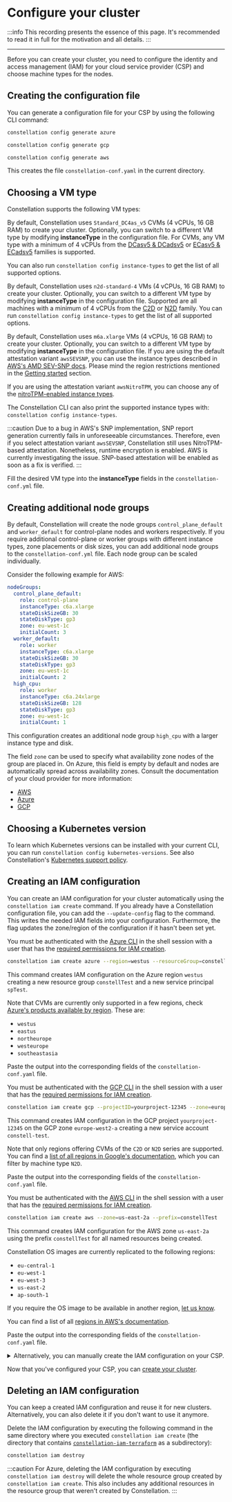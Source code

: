 # Configure your cluster

:::info
This recording presents the essence of this page. It's recommended to read it in full for the motivation and all details.
:::

<asciinemaWidget src="/constellation/assets/configure-cluster.cast" rows="20" cols="112" idleTimeLimit="3" preload="true" theme="edgeless" />

---

Before you can create your cluster, you need to configure the identity and access management (IAM) for your cloud service provider (CSP) and choose machine types for the nodes.

## Creating the configuration file

You can generate a configuration file for your CSP by using the following CLI command:

<tabs groupId="csp">
<tabItem value="azure" label="Azure">

```bash
constellation config generate azure
```

</tabItem>
<tabItem value="gcp" label="GCP">

```bash
constellation config generate gcp
```

</tabItem>
<tabItem value="aws" label="AWS">

```bash
constellation config generate aws
```

</tabItem>
</tabs>

This creates the file `constellation-conf.yaml` in the current directory.

## Choosing a VM type

Constellation supports the following VM types:
<tabs groupId="csp">
<tabItem value="azure" label="Azure">

By default, Constellation uses `Standard_DC4as_v5` CVMs (4 vCPUs, 16 GB RAM) to create your cluster. Optionally, you can switch to a different VM type by modifying **instanceType** in the configuration file. For CVMs, any VM type with a minimum of 4 vCPUs from the [DCasv5 & DCadsv5](https://docs.microsoft.com/en-us/azure/virtual-machines/dcasv5-dcadsv5-series) or [ECasv5 & ECadsv5](https://docs.microsoft.com/en-us/azure/virtual-machines/ecasv5-ecadsv5-series) families is supported.

You can also run `constellation config instance-types` to get the list of all supported options.

</tabItem>
<tabItem value="gcp" label="GCP">

By default, Constellation uses `n2d-standard-4` VMs (4 vCPUs, 16 GB RAM) to create your cluster. Optionally, you can switch to a different VM type by modifying **instanceType** in the configuration file. Supported are all machines with a minimum of 4 vCPUs from the [C2D](https://cloud.google.com/compute/docs/compute-optimized-machines#c2d_machine_types) or [N2D](https://cloud.google.com/compute/docs/general-purpose-machines#n2d_machines) family. You can run  `constellation config instance-types` to get the list of all supported options.

</tabItem>
<tabItem value="aws" label="AWS">

By default, Constellation uses `m6a.xlarge` VMs (4 vCPUs, 16 GB RAM) to create your cluster.
Optionally, you can switch to a different VM type by modifying **instanceType** in the configuration file.
If you are using the default attestation variant `awsSEVSNP`, you can use the instance types described in [AWS's AMD SEV-SNP docs](https://docs.aws.amazon.com/AWSEC2/latest/UserGuide/snp-requirements.html).
Please mind the region restrictions mentioned in the [Getting started](../getting-started/first-steps.md#create-a-cluster) section.

If you are using the attestation variant `awsNitroTPM`, you can choose any of the [nitroTPM-enabled instance types](https://docs.aws.amazon.com/AWSEC2/latest/UserGuide/enable-nitrotpm-prerequisites.html).

The Constellation CLI can also print the supported instance types with: `constellation config instance-types`.

:::caution
Due to a bug in AWS's SNP implementation, SNP report generation currently fails in unforeseeable circumstances.
Therefore, even if you select attestation variant `awsSEVSNP`, Constellation still uses NitroTPM-based attestation.
Nonetheless, runtime encryption is enabled.
AWS is currently investigating the issue.
SNP-based attestation will be enabled as soon as a fix is verified.
:::

</tabItem>
</tabs>

Fill the desired VM type into the **instanceType** fields in the `constellation-conf.yml` file.

## Creating additional node groups

By default, Constellation will create the node groups `control_plane_default` and `worker_default` for control-plane nodes and workers respectively.
If you require additional control-plane or worker groups with different instance types, zone placements or disk sizes, you can add additional node groups to the `constellation-conf.yml` file.
Each node group can be scaled individually.


Consider the following example for AWS:

```yaml
nodeGroups:
  control_plane_default:
    role: control-plane
    instanceType: c6a.xlarge
    stateDiskSizeGB: 30
    stateDiskType: gp3
    zone: eu-west-1c
    initialCount: 3
  worker_default:
    role: worker
    instanceType: c6a.xlarge
    stateDiskSizeGB: 30
    stateDiskType: gp3
    zone: eu-west-1c
    initialCount: 2
  high_cpu:
    role: worker
    instanceType: c6a.24xlarge
    stateDiskSizeGB: 128
    stateDiskType: gp3
    zone: eu-west-1c
    initialCount: 1
```

This configuration creates an additional node group `high_cpu` with a larger instance type and disk.

The field `zone` can be used to specify what availability zone nodes of the group are placed in.
On Azure, this field is empty by default and nodes are automatically spread across availability zones.
Consult the documentation of your cloud provider for more information:

- [AWS](https://aws.amazon.com/about-aws/global-infrastructure/regions_az/)
- [Azure](https://azure.microsoft.com/en-us/explore/global-infrastructure/availability-zones)
- [GCP](https://cloud.google.com/compute/docs/regions-zones)

## Choosing a Kubernetes version

To learn which Kubernetes versions can be installed with your current CLI, you can run `constellation config kubernetes-versions`.
See also Constellation's [Kubernetes support policy](../architecture/versions.md#kubernetes-support-policy).

## Creating an IAM configuration

You can create an IAM configuration for your cluster automatically using the `constellation iam create` command.
If you already have a Constellation configuration file, you can add the `--update-config` flag to the command. This writes the needed IAM fields into your configuration. Furthermore, the flag updates the zone/region of the configuration if it hasn't been set yet.

<tabs groupId="csp">
<tabItem value="azure" label="Azure">

You must be authenticated with the [Azure CLI](https://learn.microsoft.com/en-us/cli/azure/install-azure-cli) in the shell session with a user that has the [required permissions for IAM creation](../getting-started/install.md#set-up-cloud-credentials).

```bash
constellation iam create azure --region=westus --resourceGroup=constellTest --servicePrincipal=spTest
```

This command creates IAM configuration on the Azure region `westus` creating a new resource group `constellTest` and a new service principal `spTest`.

Note that CVMs are currently only supported in a few regions, check [Azure's products available by region](https://azure.microsoft.com/en-us/global-infrastructure/services/?products=virtual-machines&regions=all). These are:

* `westus`
* `eastus`
* `northeurope`
* `westeurope`
* `southeastasia`

Paste the output into the corresponding fields of the `constellation-conf.yaml` file.

</tabItem>
<tabItem value="gcp" label="GCP">

You must be authenticated with the [GCP CLI](https://cloud.google.com/sdk/gcloud) in the shell session with a user that has the [required permissions for IAM creation](../getting-started/install.md#set-up-cloud-credentials).

```bash
constellation iam create gcp --projectID=yourproject-12345 --zone=europe-west2-a --serviceAccountID=constell-test
```

This command creates IAM configuration in the GCP project `yourproject-12345` on the GCP zone `europe-west2-a` creating a new service account `constell-test`.

Note that only regions offering CVMs of the `C2D` or `N2D` series are supported. You can find a [list of all regions in Google's documentation](https://cloud.google.com/compute/docs/regions-zones#available), which you can filter by machine type `N2D`.

Paste the output into the corresponding fields of the `constellation-conf.yaml` file.

</tabItem>
<tabItem value="aws" label="AWS">

You must be authenticated with the [AWS CLI](https://aws.amazon.com/en/cli/) in the shell session with a user that has the [required permissions for IAM creation](../getting-started/install.md#set-up-cloud-credentials).

```bash
constellation iam create aws --zone=us-east-2a --prefix=constellTest
```

This command creates IAM configuration for the AWS zone `us-east-2a` using the prefix `constellTest` for all named resources being created.

Constellation OS images are currently replicated to the following regions:

* `eu-central-1`
* `eu-west-1`
* `eu-west-3`
* `us-east-2`
* `ap-south-1`

If you require the OS image to be available in another region, [let us know](https://github.com/edgelesssys/constellation/issues/new?assignees=&labels=&template=feature_request.md&title=Support+new+AWS+image+region:+xx-xxxx-x).

You can find a list of all [regions in AWS's documentation](https://docs.aws.amazon.com/AWSEC2/latest/UserGuide/using-regions-availability-zones.html#concepts-available-regions).

Paste the output into the corresponding fields of the `constellation-conf.yaml` file.

</tabItem>
</tabs>

<details>
<summary>Alternatively, you can manually create the IAM configuration on your CSP.</summary>

The following describes the configuration fields and how you obtain the required information or create the required resources.

<tabs groupId="csp">
<tabItem value="azure" label="Azure">

* **subscription**: The UUID of your Azure subscription, e.g., `8b8bd01f-efd9-4113-9bd1-c82137c32da7`.

  You can view your subscription UUID via `az account show` and read the `id` field. For more information refer to [Azure's documentation](https://docs.microsoft.com/en-us/azure/azure-portal/get-subscription-tenant-id#find-your-azure-subscription).

* **tenant**: The UUID of your Azure tenant, e.g., `3400e5a2-8fe2-492a-886c-38cb66170f25`.

  You can view your tenant UUID via `az account show` and read the `tenant` field. For more information refer to [Azure's documentation](https://docs.microsoft.com/en-us/azure/azure-portal/get-subscription-tenant-id#find-your-azure-ad-tenant).

* **location**: The Azure datacenter location you want to deploy your cluster in, e.g., `westus`. CVMs are currently only supported in a few regions, check [Azure's products available by region](https://azure.microsoft.com/en-us/global-infrastructure/services/?products=virtual-machines&regions=all). These are:

  * `westus`
  * `eastus`
  * `northeurope`
  * `westeurope`
  * `southeastasia`

* **resourceGroup**: [Create a new resource group in Azure](https://learn.microsoft.com/azure/azure-resource-manager/management/manage-resource-groups-portal) for your Constellation cluster. Set this configuration     field to the name of the created resource group.

* **userAssignedIdentity**: [Create a new managed identity in Azure](https://learn.microsoft.com/azure/active-directory/managed-identities-azure-resources/how-manage-user-assigned-managed-identities). You should create the identity in a different resource group as all resources within the cluster resource group will be deleted on cluster termination.

  Add three role assignments to the identity: `Owner`, `Virtual Machine Contributor`, and `Application Insights Component Contributor`. The `scope` of all three should refer to the previously created cluster resource group.

  Set the configuration value to the full ID of the created identity, e.g., `/subscriptions/8b8bd01f-efd9-4113-9bd1-c82137c32da7/resourcegroups/constellation-identity/providers/Microsoft.ManagedIdentity/userAssignedIdentities/constellation-identity`. You can get it by opening the `JSON View` from the `Overview` section of the identity.

  The user-assigned identity is used by instances of the cluster to access other cloud resources.
  For more information about managed identities refer to [Azure's documentation](https://docs.microsoft.com/en-us/azure/active-directory/managed-identities-azure-resources/how-manage-user-assigned-managed-identities).

</tabItem>

<tabItem value="gcp" label="GCP">

* **project**: The ID of your GCP project, e.g., `constellation-129857`.

  You can find it on the [welcome screen of your GCP project](https://console.cloud.google.com/welcome). For more information refer to [Google's documentation](https://support.google.com/googleapi/answer/7014113).

* **region**: The GCP region you want to deploy your cluster in, e.g., `us-west1`.

  You can find a [list of all regions in Google's documentation](https://cloud.google.com/compute/docs/regions-zones#available).

* **zone**: The GCP zone you want to deploy your cluster in, e.g., `us-west1-a`.

  You can find a [list of all zones in Google's documentation](https://cloud.google.com/compute/docs/regions-zones#available).

* **serviceAccountKeyPath**: To configure this, you need to create a GCP [service account](https://cloud.google.com/iam/docs/service-accounts) with the following permissions:

  * `Compute Instance Admin (v1) (roles/compute.instanceAdmin.v1)`
  * `Compute Network Admin (roles/compute.networkAdmin)`
  * `Compute Security Admin (roles/compute.securityAdmin)`
  * `Compute Storage Admin (roles/compute.storageAdmin)`
  * `Service Account User (roles/iam.serviceAccountUser)`

  Afterward, create and download a new JSON key for this service account. Place the downloaded file in your Constellation workspace, and set the config parameter to the filename, e.g., `constellation-129857-15343dba46cb.json`.

</tabItem>

<tabItem value="aws" label="AWS">

* **region**: The name of your chosen AWS data center region, e.g., `us-east-2`.

  Constellation OS images are currently replicated to the following regions:
  * `eu-central-1`
  * `eu-west-1`
  * `eu-west-3`
  * `us-east-2`
  * `ap-south-1`

  If you require the OS image to be available in another region, [let us know](https://github.com/edgelesssys/constellation/issues/new?assignees=&labels=&template=feature_request.md&title=Support+new+AWS+image+region:+xx-xxxx-x).

  You can find a list of all [regions in AWS's documentation](https://docs.aws.amazon.com/AWSEC2/latest/UserGuide/using-regions-availability-zones.html#concepts-available-regions).

* **zone**: The name of your chosen AWS data center availability zone, e.g., `us-east-2a`.

  Learn more about [availability zones in AWS's documentation](https://docs.aws.amazon.com/AWSEC2/latest/UserGuide/using-regions-availability-zones.html#concepts-availability-zones).

* **iamProfileControlPlane**: The name of an IAM instance profile attached to all control-plane nodes.

  You can create the resource with [Terraform](https://www.terraform.io/). For that, use the [provided Terraform script](https://github.com/edgelesssys/constellation/tree/release/v2.2/hack/terraform/aws/iam) to generate the necessary profile. The profile name will be provided as Terraform output value: `control_plane_instance_profile`.

  Alternatively, you can create the AWS profile with a tool of your choice. Use the JSON policy in [main.tf](https://github.com/edgelesssys/constellation/tree/release/v2.2/hack/terraform/aws/iam/main.tf) in the resource `aws_iam_policy.control_plane_policy`.

* **iamProfileWorkerNodes**: The name of an IAM instance profile attached to all worker nodes.

  You can create the resource with [Terraform](https://www.terraform.io/). For that, use the [provided Terraform script](https://github.com/edgelesssys/constellation/tree/release/v2.2/hack/terraform/aws/iam) to generate the necessary profile. The profile name will be provided as Terraform output value: `worker_nodes_instance_profile`.

  Alternatively, you can create the AWS profile with a tool of your choice. Use the JSON policy in [main.tf](https://github.com/edgelesssys/constellation/tree/release/v2.2/hack/terraform/aws/iam/main.tf) in the resource `aws_iam_policy.worker_node_policy`.

</tabItem>

</tabs>
</details>

Now that you've configured your CSP, you can [create your cluster](./create.md).

## Deleting an IAM configuration

You can keep a created IAM configuration and reuse it for new clusters. Alternatively, you can also delete it if you don't want to use it anymore.

Delete the IAM configuration by executing the following command in the same directory where you executed `constellation iam create` (the directory that contains [`constellation-iam-terraform`](../reference/terraform.md) as a subdirectory):

```bash
constellation iam destroy
```

:::caution
For Azure, deleting the IAM configuration by executing `constellation iam destroy` will delete the whole resource group created by `constellation iam create`.
This also includes any additional resources in the resource group that weren't created by Constellation.
:::
